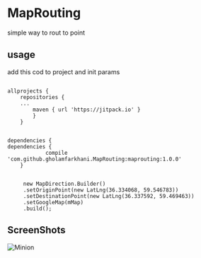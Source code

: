 # MapRouting
simple way to rout to point 
  

 
 ## usage
 add this cod to project and init params 
 
 
 <pre><code> 
allprojects {
	repositories {
	...
		maven { url 'https://jitpack.io' }
		}
	}
</code></pre>
	
<pre><code> 
dependencies {
dependencies {
	        compile 'com.github.gholamfarkhani.MapRouting:maprouting:1.0.0'
	}
</code></pre>
	
 <pre><code> 
	 new MapDirection.Builder()
	 .setOriginPoint(new LatLng(36.334068, 59.546783))
	 .setDestinationPoint(new LatLng(36.337592, 59.469463))
	 .setGoogleMap(mMap)
	 .build();
</code></pre>


   ## ScreenShots
![Minion](https://github.com/gholamfarkhani/MapRouting/blob/master/map_ruting_screenshot.png)